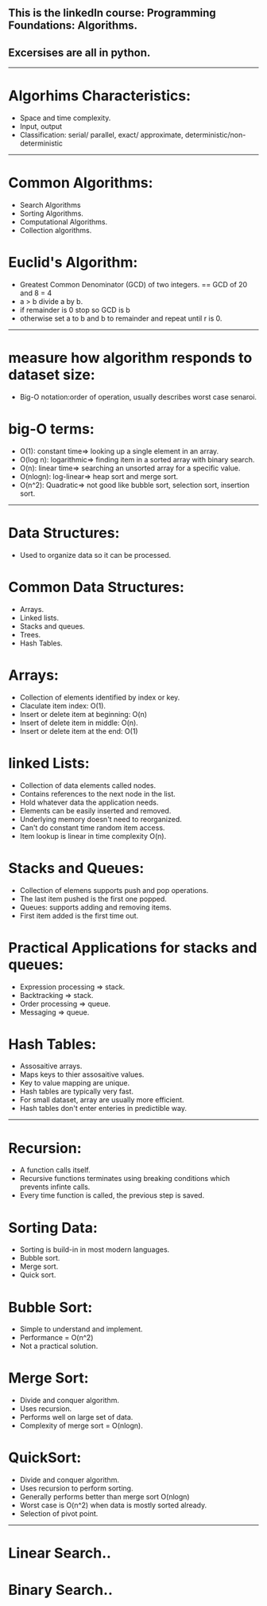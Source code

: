 ## This is the linkedIn course: Programming Foundations: Algorithms.
## Excersises are all in python.  
------------------------------
# Algorhims Characteristics:
- Space and time complexity. 
- Input, output
- Classification: serial/ parallel, exact/ approximate, deterministic/non-deterministic
------------------------------
# Common Algorithms: 
- Search Algorithms
- Sorting Algorithms.
- Computational Algorithms.
- Collection algorithms. 
# Euclid's Algorithm: 
- Greatest Common Denominator (GCD) of two integers. 
== GCD of 20 and 8 = 4
- a > b divide a by b. 
- if remainder is 0 stop so GCD is b 
- otherwise set a to b and b to remainder and repeat until r is 0. 
----------------------------------
# measure how algorithm responds to dataset size: 
- Big-O notation:order of operation, usually describes worst case senaroi. 
# big-O terms: 
- O(1): constant time=> looking up a single element in an array. 
- O(log n): logarithmic=> finding item in a sorted array with binary search. 
- O(n): linear time=> searching an unsorted array for a specific value.  
- O(nlogn): log-linear=> heap sort and merge sort.  
- O(n^2): Quadratic=> not good like bubble sort, selection sort, insertion sort. 
---------------------------------
# Data Structures: 
- Used to organize data so it can be processed. 
# Common Data Structures:
- Arrays. 
- Linked lists.
- Stacks and queues. 
- Trees. 
- Hash Tables. 

# Arrays: 
- Collection of elements identified by index or key. 
- Claculate item index: O(1).
- Insert or delete item at beginning: O(n)
- Insert of delete item in middle: O(n).
- Insert or delete item at the end: O(1)

# linked Lists: 
- Collection of data elements called nodes. 
- Contains references to the next node in the list. 
- Hold whatever data the application needs. 
- Elements can be easily inserted and removed. 
- Underlying memory doesn't need to reorganized. 
- Can't do constant time random item access. 
- Item lookup is linear in time complexity O(n). 

# Stacks and Queues: 
- Collection of elemens supports push and pop operations. 
- The last item pushed is the first one popped. 
- Queues: supports adding and removing items. 
- First item added is the first time out. 

# Practical Applications for stacks and queues: 
- Expression processing => stack. 
- Backtracking => stack.
- Order processing => queue.
- Messaging => queue. 

# Hash Tables: 
- Assosaitive arrays. 
- Maps keys to thier assosaitive values.  
- Key to value mapping are unique. 
- Hash tables are typically very fast. 
- For small dataset, array are usually more efficient. 
- Hash tables don't enter enteries in predictible way. 
------------------------------------
# Recursion: 
- A function calls itself. 
- Recursive functions terminates using breaking conditions which prevents infinte calls. 
- Every time function is called, the previous step is saved. 

# Sorting Data: 
- Sorting is build-in in most modern languages. 
- Bubble sort.
- Merge sort.
- Quick sort. 

# Bubble Sort: 
- Simple to understand and implement. 
- Performance = O(n^2)
- Not a practical solution. 

# Merge Sort: 
- Divide and conquer algorithm.
- Uses recursion. 
- Performs well on large set of data. 
- Complexity of merge sort = O(nlogn).

# QuickSort: 
- Divide and conquer algorithm.
- Uses recursion to perform sorting. 
- Generally performs better than merge sort O(nlogn)
- Worst case is O(n^2) when data is mostly sorted already. 
- Selection of pivot point. 
-------------------------------------
# Linear Search..
# Binary Search..
